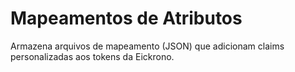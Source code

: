 # Mapeamentos de Atributos

Armazena arquivos de mapeamento (JSON) que adicionam claims personalizadas aos tokens da Eickrono.

